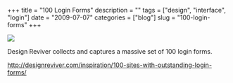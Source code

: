 +++
title = "100 Login Forms"
description = ""
tags = ["design", "interface", "login"]
date = "2009-07-07"
categories = ["blog"]
slug = "100-login-forms"
+++



  <div class="notebook-screenshot"><a href="http://designreviver.com/inspiration/100-sites-with-outstanding-login-forms/"><img src="/media/bluga/wt4a53879de405e_0.jpg"/></a></div><p> Design Reviver collects and captures a massive set of 100 login forms.</p>
    
  <a href="http://designreviver.com/inspiration/100-sites-with-outstanding-login-forms/">http://designreviver.com/inspiration/100-sites-with-outstanding-login-forms/</a>
